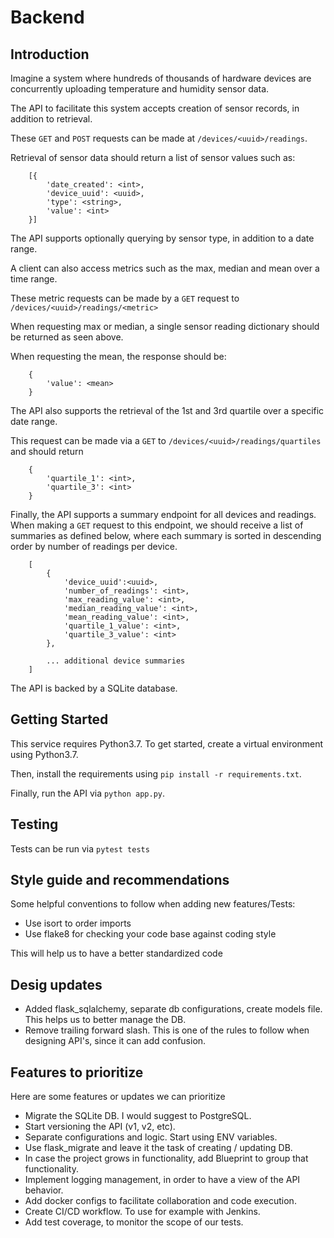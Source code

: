 # Backend

## Introduction
Imagine a system where hundreds of thousands of hardware devices are concurrently uploading temperature and humidity sensor data.

The API to facilitate this system accepts creation of sensor records, in addition to retrieval.

These `GET` and `POST` requests can be made at `/devices/<uuid>/readings`.

Retrieval of sensor data should return a list of sensor values such as:

```
    [{
        'date_created': <int>,
        'device_uuid': <uuid>,
        'type': <string>,
        'value': <int>
    }]
```

The API supports optionally querying by sensor type, in addition to a date range.

A client can also access metrics such as the max, median and mean over a time range.

These metric requests can be made by a `GET` request to `/devices/<uuid>/readings/<metric>`

When requesting max or median, a single sensor reading dictionary should be returned as seen above.

When requesting the mean, the response should be:

```
    {
        'value': <mean>
    }
```

The API also supports the retrieval of the 1st and 3rd quartile over a specific date range.

This request can be made via a `GET` to `/devices/<uuid>/readings/quartiles` and should return

```
    {
        'quartile_1': <int>,
        'quartile_3': <int>
    }
```

Finally, the API supports a summary endpoint for all devices and readings. When making a `GET` request to this endpoint, we should receive a list of summaries as defined below, where each summary is sorted in descending order by number of readings per device.

```
    [
        {
            'device_uuid':<uuid>,
            'number_of_readings': <int>,
            'max_reading_value': <int>,
            'median_reading_value': <int>,
            'mean_reading_value': <int>,
            'quartile_1_value': <int>,
            'quartile_3_value': <int>
        },

        ... additional device summaries
    ]
```

The API is backed by a SQLite database.

## Getting Started
This service requires Python3.7. To get started, create a virtual environment using Python3.7.

Then, install the requirements using `pip install -r requirements.txt`.

Finally, run the API via `python app.py`.

## Testing
Tests can be run via `pytest tests`

## Style guide and recommendations
Some helpful conventions to follow when adding new features/Tests:
- Use isort to order imports
- Use flake8 for checking your code base against coding style

This will help us to have a better standardized code

## Desig updates
- Added flask_sqlalchemy, separate db configurations, create models file. This helps us to better manage the DB.
- Remove trailing forward slash. This is one of the rules to follow when designing API's, since it can add confusion.


## Features to prioritize
Here are some features or updates we can prioritize
- Migrate the SQLite DB. I would suggest to PostgreSQL.
- Start versioning the API (v1, v2, etc).
- Separate configurations and logic. Start using ENV variables.
- Use flask_migrate and leave it the task of creating / updating DB.
- In case the project grows in functionality, add Blueprint to group that functionality.
- Implement logging management, in order to have a view of the API behavior.
- Add docker configs to facilitate collaboration and code execution.
- Create CI/CD workflow. To use for example with Jenkins.
- Add test coverage, to monitor the scope of our tests.
